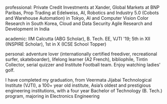 professional: Private Credit Investments at Xander, Global Markets at BNP Paribas, Prop Trading at Edelweiss, AI, Robotics and Industry 5.0 (Cobots and Warehouse Automation) in Tokyo, AI and Computer Vision Color Research in South Korea, Cloud and Data Security Agile Research and Development in India 

academic: IIM Calcutta (ABG Scholar), B. Tech. EE, VJTI '19; 5th in XII (INSPIRE Scholar), 1st in X (ICSE School Topper) 

personal: adventure lover (internationally certified freediver, recreational surfer, skateboarder), lifelong learner (A2 French), bibliophile, Tintin Collector, serial quizzer and Institute Football team. Enjoy watching ladies' golf. 

I have completed my graduation, from Veermata Jijabai Technological Institute (VJTI), a 100+ year old institute, Asia’s oldest and prestigious engineering institutions, with a four year Bachelor of 
Technology (B. Tech.) program, majoring in Electronics Engineering
